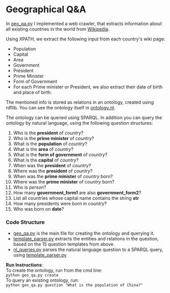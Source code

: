 # Geographical Q&A

In [geo_qa.py](https://github.com/mattantoledo/WebInformationExtractor/blob/main/geo_qa.py) I implemented a web crawler, that extracts information about all existing countries in the world from [Wikipedia](https://en.wikipedia.org/wiki/List_of_countries_by_population_(United_Nations)).

Using XPATH, we extract the following input from each country's wiki page:
* Population
* Capital
* Area
* Government 
* President
* Prime Minister
* Form of Government
* For each Prime minister or President, we also extract their date of birth and place of birth.

The mentioned info is stored as relations in an ontology, created using rdflib.
You can see the ontology itself in [ontology.nt](https://github.com/mattantoledo/WebInformationExtractor/blob/main/ontology.nt).

The ontology can be queried using SPARQL.
In addition you can query the ontology by natural language, using the following question structures:
1. Who is the **president** of *country*?
2. Who is the **prime minister** of *country*?
3. What is the **population** of *country*?
4. What is the **area** of *country*?
5. What is the **form of government** of *country*?
6. What is the **capital** of *country*?
7. When was the **president** of *country*?
8. Where was the **president** of *country*?
9. When was the **prime minister** of *country* born?
10. Where was the **prime minister** of *country* born?
11. Who is *person*?
12. How many **government_form1** are also **government_form2**?
13. List all countries whose capital name contains the string **str**
14. How many presidents were born in *country*?
15. Who was born on **date**?  

### Code Structure

* [geo_qa.py][1] is the main file for creating the ontology and querying it.
* [template_parser.py][2] extracts the entities and relations in the question, based on the 15 question templates from above.
* [nl_queries.py][3] parses the natural language question to a SPARQL query, using [template_parser.py][2]

[1]: https://github.com/mattantoledo/WebInformationExtractor/blob/main/geo_qa.py
[2]: https://github.com/mattantoledo/WebInformationExtractor/blob/main/template_parser.py
[3]: https://github.com/mattantoledo/WebInformationExtractor/blob/main/nl_queries.py

**Run Instructions**:<br>
To create the ontology, run from the cmd line:<br>
```python geo_qa.py create```<br>
To query an existing ontology, run:<br>
```python geo_qa.py question "What is the population of China?"``` 
